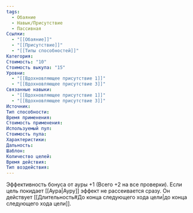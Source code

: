 ```yaml
---
tags:
  - Обаяние
  - Навык/Присутствие
  - Пассивная
Ссылки:
  - "[[Обаяние]]"
  - "[[Присутствие]]"
  - "[[Типы способностей]]"
Категория: 
Стоимость: "10"
Стоимость выкупа: "15"
Уровни:
  - "[[Вдохновляющее присутствие 1]]"
  - "[[Вдохновляющее присутствие 3]]"
Связанные навыки:
  - "[[Вдохновляющее присутствие 1]]"
  - "[[Вдохновляющее присутствие 3]]"
Источник:
Тип способности:
Время применения:
Стоимость применения:
Используемый пул:
Стоимость пула:
Характеристики:
Дальность:
Шаблон:
Количество целей:
Время действия:
Тип воздействия:
---
```

Эффективность бонуса от ауры +1 (Всего +2 на все проверки). Если цель покидает [[Аура|Ауру]] эффект не рассеивается сразу. Он действует [[Длительность#До конца следующего хода цели|до конца следующего хода цели]].